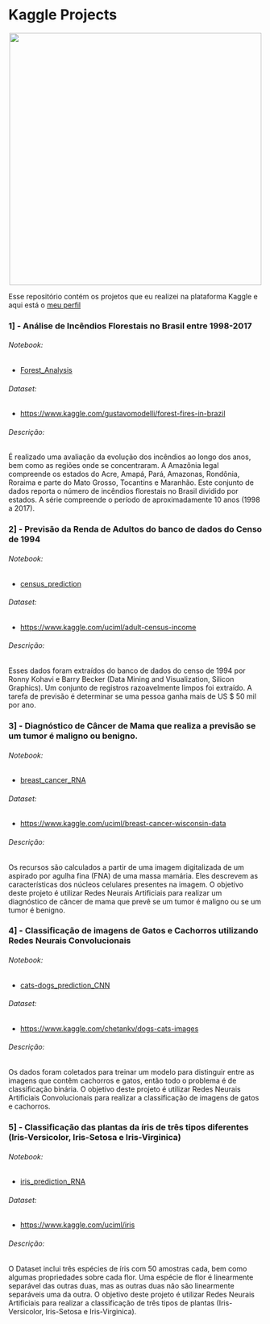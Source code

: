 # Kaggle Projects

<p align="center"> 
  <img src="https://upload.wikimedia.org/wikipedia/commons/7/7c/Kaggle_logo.png" width="500">
</p>

Esse repositório contém os projetos que eu realizei na plataforma Kaggle e aqui está o [meu perfil](https://www.kaggle.com/lucasar)

### 1] - Análise de Incêndios Florestais no Brasil entre 1998-2017

###### Notebook:

  - [Forest_Analysis](https://www.kaggle.com/lucasar/forest-analysis)

###### Dataset:

  - https://www.kaggle.com/gustavomodelli/forest-fires-in-brazil

###### Descrição:

É realizado uma avaliação da evolução dos incêndios ao longo dos anos, bem como as regiões onde se concentraram. A Amazônia legal compreende os estados do Acre, Amapá, Pará, Amazonas, Rondônia, Roraima e parte do Mato Grosso, Tocantins e Maranhão. Este conjunto de dados reporta o número de incêndios florestais no Brasil dividido por estados. A série compreende o período de aproximadamente 10 anos (1998 a 2017).

### 2] - Previsão da Renda de Adultos do banco de dados do Censo de 1994

###### Notebook:

  - [census_prediction](https://www.kaggle.com/lucasar/census-prediction)

###### Dataset:

  - https://www.kaggle.com/uciml/adult-census-income

###### Descrição:

Esses dados foram extraídos do banco de dados do censo de 1994 por Ronny Kohavi e Barry Becker (Data Mining and Visualization, Silicon Graphics). Um conjunto de registros razoavelmente limpos foi extraído. A tarefa de previsão é determinar se uma pessoa ganha mais de US $ 50 mil por ano.

### 3] - Diagnóstico de Câncer de Mama que realiza a previsão se um tumor é maligno ou benigno.

###### Notebook:

  - [breast_cancer_RNA](https://www.kaggle.com/lucasar/breast-cancer-rna)

###### Dataset:

  - https://www.kaggle.com/uciml/breast-cancer-wisconsin-data

###### Descrição:

Os recursos são calculados a partir de uma imagem digitalizada de um aspirado por agulha fina (FNA) de uma massa mamária. Eles descrevem as características dos núcleos celulares presentes na imagem. O objetivo deste projeto é utilizar Redes Neurais Artificiais para realizar um diagnóstico de câncer de mama que prevê se um tumor é maligno ou se um tumor é benigno.

### 4] - Classificação de imagens de Gatos e Cachorros utilizando Redes Neurais Convolucionais

###### Notebook:

  - [cats-dogs_prediction_CNN](https://www.kaggle.com/lucasar/cats-dogs-prediction-cnn-95-acc)

###### Dataset:

  - https://www.kaggle.com/chetankv/dogs-cats-images

###### Descrição:

Os dados foram coletados para treinar um modelo para distinguir entre as imagens que contêm cachorros e gatos, então todo o problema é de classificação binária. O objetivo deste projeto é utilizar Redes Neurais Artificiais Convolucionais para realizar a classificação de imagens de gatos e cachorros.

### 5] - Classificação das plantas da íris de três tipos diferentes (Iris-Versicolor, Iris-Setosa e Iris-Virginica)

###### Notebook:

  - [iris_prediction_RNA](https://www.kaggle.com/lucasar/iris-prediction-rna)

###### Dataset:

  - https://www.kaggle.com/uciml/iris

###### Descrição:

O Dataset inclui três espécies de íris com 50 amostras cada, bem como algumas propriedades sobre cada flor. Uma espécie de flor é linearmente separável das outras duas, mas as outras duas não são linearmente separáveis uma da outra. O objetivo deste projeto é utilizar Redes Neurais Artificiais para realizar a classificação de três tipos de plantas (Iris-Versicolor, Iris-Setosa e Iris-Virginica).
